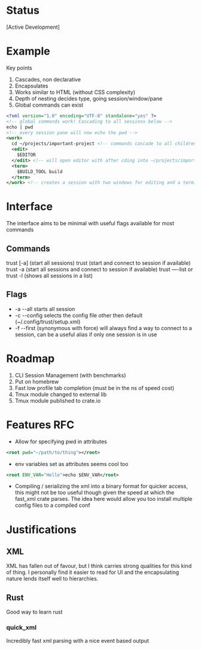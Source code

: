 # Status
[Active Development]

# Example 
Key points
1. Cascades, non declarative
2. Encapsulates
3. Works similar to HTML (without CSS complexity)
4. Depth of nesting decides type, going session/window/pane
5. Global commands can exist

```xml
<?xml version="1.0" encoding="UTF-8" standalone="yes" ?>
<!-- global commands work! Cascading to all sessions below -->
echo | pwd
<!-- every session pane will now echo the pwd -->
<work>
  cd ~/projects/important-project <!-- commands cascade to all children -->
  <edit>
    $EDITOR 
  </edit> <!-- will open editor with after cding into ~/projects/important-project -->
  <term>
    $BUILD_TOOL build
  </term>
</work> <!-- creates a session with two windows for editing and a terminal -->
```

# Interface
The interface aims to be minimal with useful flags available for most commands
## Commands
trust \[-a\] (start all sessions)
trust <session> (start and connect to session if available)
trust -a <session> (start all sessions and connect to session if available)
trust —-list or trust -l (shows all sessions in a list)

## Flags
- -a --all starts all session
- -c --config selects the config file other then default (~/.config/trust/setup.xml)
- -f --first (synonymous with force) will always find a way to connect to a session, can be a useful alias if only one session is in use

# Roadmap
1. CLI Session Management (with benchmarks)
2. Put on homebrew 
3. Fast low profile tab completion (must be in the ns of speed cost)
4. Tmux module changed to external lib
5. Tmux module published to crate.io

# Features RFC
- Allow for specifying pwd in attributes 
```xml 
<root pwd="~/path/to/thing"></root>
```
- env variables set as attributes seems cool too
```xml 
<root ENV_VAR="Hello">echo $ENV_VAR</root>
```
- Compiling / serializing the xml into a binary format for quicker access, this might not be too useful though given the speed at which the fast\_xml crate parses. The idea here would allow you too install multiple config files to a compiled conf


# Justifications
## XML
XML has fallen out of favour, but I think carries strong qualities for this kind of thing. I personally find it easier to read for UI and the encapsulating nature lends itself well to hierarchies.
## Rust
Good way to learn rust
### quick\_xml
Incredibly fast xml parsing with a nice event based output
 

